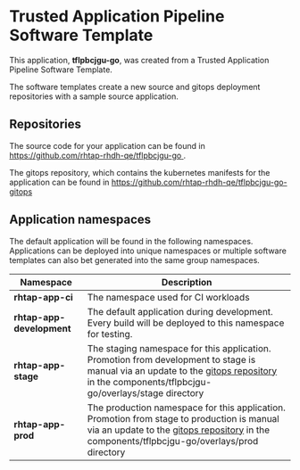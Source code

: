 # Trusted Application Pipeline Software Template

This application, **tflpbcjgu-go**, was created from a Trusted Application Pipeline Software Template.

The software templates create a new source and gitops deployment repositories with a sample source application. 

## Repositories

The source code for your application can be found in [https://github.com/rhtap-rhdh-qe/tflpbcjgu-go ](https://github.com/rhtap-rhdh-qe/tflpbcjgu-go ).
 
The gitops repository, which contains the kubernetes manifests for the application can be found in 
[https://github.com/rhtap-rhdh-qe/tflpbcjgu-go-gitops ](https://github.com/rhtap-rhdh-qe/tflpbcjgu-go-gitops ) 

## Application namespaces 

The default application will be found in the following namespaces. Applications can be deployed into unique namespaces or multiple software templates can also bet generated into the same group namespaces.  

|  Namespace   |  Description   |  
| -------- | -------- |
| **rhtap-app-ci** | The namespace used for CI workloads |
| **rhtap-app-development** | The default application during development. Every build will be deployed to this namespace for testing. |
| **rhtap-app-stage** | The staging namespace for this application. Promotion from development to stage is manual via an update to the [gitops repository](https://github.com/rhtap-rhdh-qe/tflpbcjgu-go-gitops ) in the components/tflpbcjgu-go/overlays/stage directory |
| **rhtap-app-prod** | The production namespace for this application. Promotion from stage to production is manual via an update to the [gitops repository](https://github.com/rhtap-rhdh-qe/tflpbcjgu-go-gitops ) in the components/tflpbcjgu-go/overlays/prod directory |